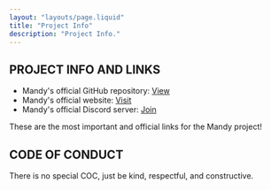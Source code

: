 ```yaml
---
layout: "layouts/page.liquid"
title: "Project Info"
description: "Project Info."
---
```


## PROJECT INFO AND LINKS

- Mandy's official GitHub repository: [View](https://github.com/angeldollface/mandy)
- Mandy's official website: [Visit](https://angeldollface.art/mandys-house)
- Mandy's official Discord server: [Join](https://discord.gg/PuEuAEk7BA)

These are the most important and official links for the Mandy project!

## CODE OF CONDUCT

There is no special COC, just be kind, respectful, and constructive. 